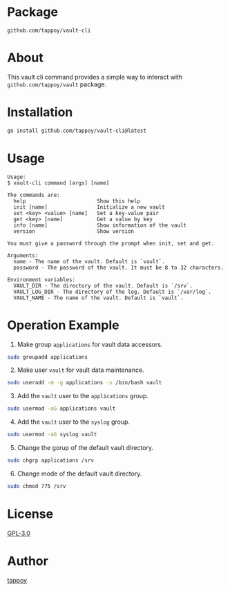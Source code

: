 # Package
`github.com/tappoy/vault-cli`

# About
This vault cli command provides a simple way to interact with `github.com/tappoy/vault` package.

# Installation
```bash
go install github.com/tappoy/vault-cli@latest
```

# Usage
```
Usage:
$ vault-cli command [args] [name]

The commands are:
  help                       Show this help
  init [name]                Initialize a new vault
  set <key> <value> [name]   Set a key-value pair
  get <key> [name]           Get a value by key
  info [name]                Show information of the vault
  version                    Show version

You must give a password through the prompt when init, set and get.

Arguments:
  name - The name of the vault. Default is `vault`.
  password - The password of the vault. It must be 8 to 32 characters.

Environment variables:
  VAULT_DIR - The directory of the vault. Default is `/srv`.
  VAULT_LOG_DIR - The directory of the log. Default is `/var/log`.
  VAULT_NAME - The name of the vault. Default is `vault`.
```

# Operation Example
1. Make group `applications` for vault data accessors.
```bash
sudo groupadd applications
```

2. Make user `vault` for vault data maintenance.
```bash
sudo useradd -m -g applications -s /bin/bash vault
```

3. Add the `vault` user to the `applications` group.
```bash
sudo usermod -aG applications vault
```

4. Add the `vault` user to the `syslog` group.
```bash
sudo usermod -aG syslog vault
```

5. Change the gorup of the default vault directory.
```bash
sudo chgrp applications /srv
```

6. Change mode of the default vault directory.
```bash
sudo chmod 775 /srv
```



# License
[GPL-3.0](LICENSE)

# Author
[tappoy](https://github.com/tappoy)
